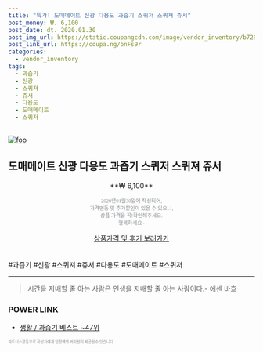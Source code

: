 ```yaml
--- 
title: "특가! 도매메이트 신광 다용도 과즙기 스퀴저 스퀴져 쥬서" 
post_money: ₩. 6,100 
post_date: dt. 2020.01.30 
post_img_url: https://static.coupangcdn.com/image/vendor_inventory/b729/b983e0f9c2ed2069cbf4a1fd91973596b80e6a9720e3e29f1259fa794a9e.jpg 
post_link_url: https://coupa.ng/bnFs9r 
categories: 
  - vendor_inventory 
tags: 
  - 과즙기 
  - 신광 
  - 스퀴져 
  - 쥬서 
  - 다용도 
  - 도매메이트 
  - 스퀴저 
--- 
```

[![foo](https://static.coupangcdn.com/image/vendor_inventory/b729/b983e0f9c2ed2069cbf4a1fd91973596b80e6a9720e3e29f1259fa794a9e.jpg)](https://coupa.ng/bnFs9r) 

## 도매메이트 신광 다용도 과즙기 스퀴저 스퀴져 쥬서 
<p style="text-align: center;">**₩ 6,100**</p> 
<p style="text-align: center;"><span style="color: #898c8f; font-family: Georgia,Times,serif; font-size: 0.75em;">2020년01월30일에 작성되어, <br>가격변동 및 추가할인이 있을 수 있으니,<br> 상품 가격을 꼭!확인해주세요.<br>행복하세요~</span> 
</p>	 
<div markdown="0" style="text-align: center;"><a href="https://coupa.ng/bnFs9r" class="btn btn--success">상품가격 및 후기 보러가기</a></div> 
<br><br> 
  #과즙기 #신광 #스퀴져 #쥬서 #다용도 #도매메이트 #스퀴저 
<hr> 

> 시간을 지배할 줄 아는 사람은 인생을 지배할 줄 아는 사람이다.- 에센 바흐  


### POWER LINK

* <a href="https://blog.naver.com/santokki14/221790647103" target="_blank">생활 / 과즙기 베스트 ~47위</a>

<span style="color: #898c8f; font-family: Georgia,Times,serif; font-size: 0.55em;">파트너스활동으로 작성자에게 일정액의 커미션이 제공될수 있습니다.</span> 
